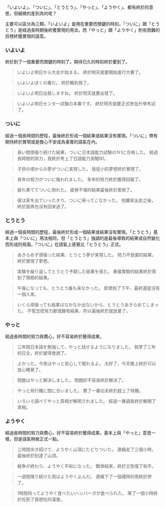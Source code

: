 「いよいよ」、「ついに」、「とうとう」、「やっと」、「ようやく」、都有終於的意思，但細微的差別為何呢？  

主要可以區分為三類，「いよいよ」是用在重要而關鍵的時刻，「ついに」跟「とうとう」是經過長時期後終獲實現的用法，而「やっと」跟「ようやく」則有困難的目標終獲實現的語意。  

### いよいよ
終於到了一個重要而關鍵的時刻了。期待已久的時刻終於要到了。  

>いよいよ明日から大会が始まる。
>終於明天就要開始進行大賽了。

>いよいよぼくの番だ。
>終於輪到我了。

>いよいよ明日出発しますね。
>終於明天就要出發了。

>いよいよ明日センター試験の本番です。
>終於明天就要正式參加升學考試了。

  

### ついに
經過一個長時間的歷程，最後終於形成一個結果或結果沒有實現。「ついに」帶有期待終於實現或是擔心不安成為事實的語氣在內。  
  

>長い間頑張り続けた結果、ついに日本語能力試験のＮ1に合格した。
>經過長時間的努力，我終於考上了日語能力測驗N1。

>子供の頃からの夢がついに実現した。
>我從小的夢想終於實現了。

>長年の努力がついに報われました。
>多年的努力終於獲得回報了。

>疲れ果ててついに倒れた。
>疲勞不堪的結果最後終於累倒了。

>彼は家を出ていったきり、ついに帰ってこなかった。
>他離家出走之後，終於就再也沒有回來過了。

  

### とうとう
經過一個長時間的歷程，最後終於形成一個結果或結果沒有實現。「とうとう」基本上與「ついに」用法相同，但「とうとう」強調的是最後導致的結果或自然變化而形成的局面。「ついに」在語氣上感覺比「とうとう」正式。  
  

>あきらめず頑張った結果、とうとう夢が実現した。
>努力不放棄的結果，終於實現了夢想。

>実験を繰り返してとうとう予期した結果を得た。
>重複實驗的結果終於得到了預期的結果。

>午後になっても、とうとう誰も来なかった。
>即使到了下午，最終還是沒有一個人來。

>いくら頑張っても結果はなかなか出ないから、とうとうあきらめてしまった。
>不管怎麼努力都很難有結果，所以最後終於就放棄了。

  

### やっと
經過長時間的努力與費心，好不容易終於獲得成果。  
  

>三年間日本語を勉強して、やっと話せるようになりました。
>我學了三年的日文，終於變得會說了。

>よかった。今夜はやっと安心して眠れるよ。
>太好了，今天晚上終於可以放心睡覺了。

>問題はやっと解決しました。
>問題好不容易終於解決了。

>やっと飛行機に間に合いました。
>費了一番功夫終於趕上了飛機。

>いろいろ調べてやっと真相が解明されました。
>經過一番調查終於解開了真相。

  

### ようやく
經過長時間的努力與費心，好不容易終於獲得成果。基本上與「やっと」意思一樣，但是語氣稍微正式一點。  
  

>三時間歩き続けて、ようやく山頂にたどりついた。
>連續走了三個小時，最後終於到達了山頂。

>戦争が終わり、ようやく平和になった。
>戰爭結束，終於又恢復了和平。

>一週間降り続けた雨はようやく止んだ。
>連續下了一個禮拜的雨終於停了。

>1時間待ってようやく食べたいハンバーガが食べられた。
>等了一個小時終於吃到了我想吃的漢堡。